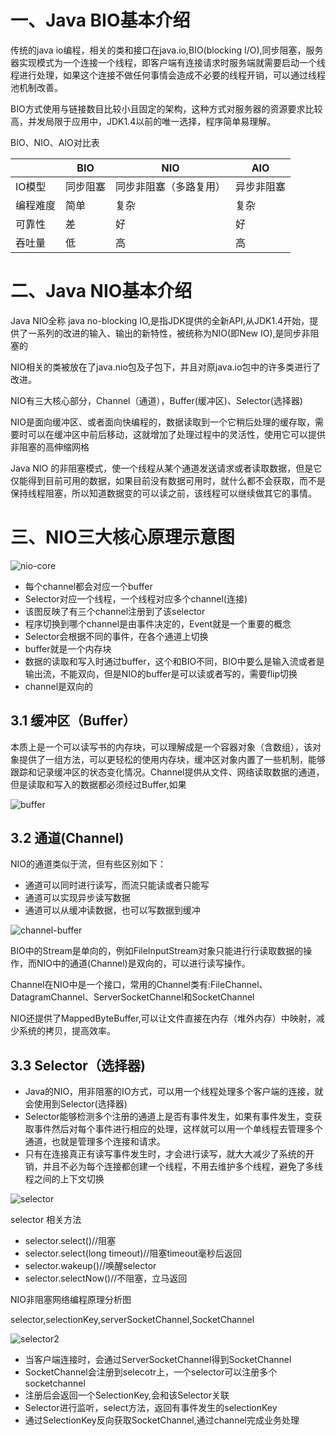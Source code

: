 # 一、Java BIO基本介绍

传统的java io编程，相关的类和接口在java.io,BIO(blocking I/O),同步阻塞，服务器实现模式为一个连接一个线程，即客户端有连接请求时服务端就需要启动一个线程进行处理，如果这个连接不做任何事情会造成不必要的线程开销，可以通过线程池机制改善。

BIO方式使用与链接数目比较小且固定的架构，这种方式对服务器的资源要求比较高，并发局限于应用中，JDK1.4以前的唯一选择，程序简单易理解。

BIO、NIO、AIO对比表

|          | BIO      | NIO                    | AIO        |
| -------- | -------- | ---------------------- | ---------- |
| IO模型   | 同步阻塞 | 同步非阻塞（多路复用） | 异步非阻塞 |
| 编程难度 | 简单     | 复杂                   | 复杂       |
| 可靠性   | 差       | 好                     | 好         |
| 吞吐量   | 低       | 高                     | 高         |



# 二、Java NIO基本介绍

Java NIO全称 java no-blocking IO,是指JDK提供的全新API,从JDK1.4开始，提供了一系列的改进的输入、输出的新特性，被统称为NIO(即New IO),是同步非阻塞的

NIO相关的类被放在了java.nio包及子包下，并且对原java.io包中的许多类进行了改进。

NIO有三大核心部分，Channel（通道），Buffer(缓冲区)、Selector(选择器)

NIO是面向缓冲区、或者面向快编程的，数据读取到一个它稍后处理的缓存取，需要时可以在缓冲区中前后移动，这就增加了处理过程中的灵活性，使用它可以提供非阻塞的高伸缩网格

Java NIO 的非阻塞模式，使一个线程从某个通道发送请求或者读取数据，但是它仅能得到目前可用的数据，如果目前没有数据可用时，就什么都不会获取，而不是保持线程阻塞，所以知道数据变的可以读之前，该线程可以继续做其它的事情。

# 三、NIO三大核心原理示意图

![nio-core](/Users/yanjunshen/Desktop/netty/nio-core.jpg)	



* 每个channel都会对应一个buffer
* Selector对应一个线程，一个线程对应多个channel(连接)
* 该图反映了有三个channel注册到了该selector
* 程序切换到哪个channel是由事件决定的，Event就是一个重要的概念
* Selector会根据不同的事件，在各个通道上切换
* buffer就是一个内存块
* 数据的读取和写入时通过buffer，这个和BIO不同，BIO中要么是输入流或者是输出流，不能双向，但是NIO的buffer是可以读或者写的，需要flip切换
* channel是双向的

## 3.1 缓冲区（Buffer）

本质上是一个可以读写书的内存块，可以理解成是一个容器对象（含数组），该对象提供了一组方法，可以更轻松的使用内存块，缓冲区对象内置了一些机制，能够跟踪和记录缓冲区的状态变化情况。Channel提供从文件、网络读取数据的通道，但是读取和写入的数据都必须经过Buffer,如果

![buffer](/Users/yanjunshen/Desktop/netty/buffer.jpg)

## 3.2 通道(Channel)

NIO的通道类似于流，但有些区别如下：

* 通道可以同时进行读写，而流只能读或者只能写
* 通道可以实现异步读写数据
* 通道可以从缓冲读数据，也可以写数据到缓冲

![channel-buffer](/Users/yanjunshen/Desktop/netty/channel-buffer.jpg)

BIO中的Stream是单向的，例如FileInputStream对象只能进行行读取数据的操作，而NIO中的通道(Channel)是双向的，可以进行读写操作。

Channel在NIO中是一个接口，常用的Channel类有:FileChannel、DatagramChannel、ServerSocketChannel和SocketChannel

NIO还提供了MappedByteBuffer,可以让文件直接在内存（堆外内存）中映射，减少系统的拷贝，提高效率。

## 3.3 Selector（选择器)

* Java的NIO，用非阻塞的IO方式，可以用一个线程处理多个客户端的连接，就会使用到Selector(选择器)
* Selector能够检测多个注册的通道上是否有事件发生，如果有事件发生，变获取事件然后对每个事件进行相应的处理，这样就可以用一个单线程去管理多个通道，也就是管理多个连接和请求。
* 只有在连接真正有读写事件发生时，才会进行读写，就大大减少了系统的开销，并且不必为每个连接都创建一个线程，不用去维护多个线程，避免了多线程之间的上下文切换

![selector](/Users/yanjunshen/Desktop/netty/selector.jpg)

selector 相关方法

* selector.select()//阻塞
* selector.select(long timeout)//阻塞timeout毫秒后返回
* selector.wakeup()//唤醒selector
* selector.selectNow()//不阻塞，立马返回



NIO非阻塞网络编程原理分析图

selector,selectionKey,serverSocketChannel,SocketChannel

![selector2](/Users/yanjunshen/Desktop/netty/selector2.jpg)



* 当客户端连接时，会通过ServerSocketChannel得到SocketChannel
* SocketChannel会注册到selecotr上，一个selector可以注册多个socketchannel
* 注册后会返回一个SelectionKey,会和该Selector关联
* Selector进行监听，select方法，返回有事件发生的selectionKey
* 通过SelectionKey反向获取SocketChannel,通过channel完成业务处理





